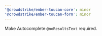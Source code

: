 ```yaml
---
'@crowdstrike/ember-toucan-core': minor
'@crowdstrike/ember-toucan-form': minor
---
```


Make Autocomplete `@noResultsText` required.
